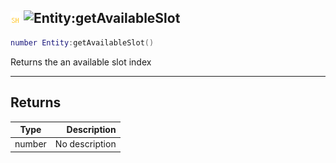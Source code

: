 ## ![shared](../../.gitbook/assets/shared.png) ![Entity](./readme/entity "mention"):getAvailableSlot

```lua
number Entity:getAvailableSlot()
```

Returns the an available slot index

------
## Returns

| Type   | Description |
| ------ | ----------: |
| number | No description |

